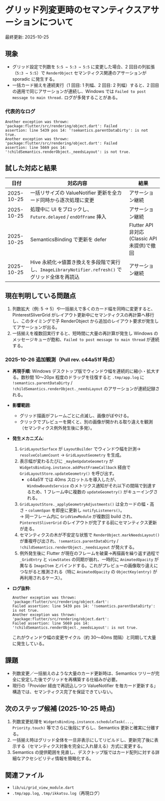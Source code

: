 # グリッド列変更時のセマンティクスアサーションについて

最終更新: 2025-10-25

## 現象

- グリッド設定で列数を `5:5 → 5:3 → 5:5` に変更した場合、2 回目の列拡張（`5:3 → 5:5`）で `RenderObject` セマンティクス関連のアサーションが sporadic に発生する。
- 一括カード揃えを連続実行（1 回目: 1 列幅、2 回目: 2 列幅）すると、2 回目の適用で同じアサーションが連続し、Windows では `Failed to post message to main thread.` ログが多発することがある。

### 代表的なログ

```
Another exception was thrown: 'package:flutter/src/rendering/object.dart': Failed
assertion: line 5439 pos 14: '!semantics.parentDataDirty': is not true.
Another exception was thrown: 'package:flutter/src/rendering/object.dart': Failed
assertion: line 5669 pos 14: '!childSemantics.renderObject._needsLayout': is not true.
```

## 試した対応と結果

| 日付 | 対応内容 | 結果 |
|------|----------|------|
| 2025-10-25 | 一括リサイズの ValueNotifier 更新を全カード同時から逐次処理に変更 | アサーション継続 |
| 2025-10-25 | 処理中に UI をブロックし、`Future.delayed` / `endOfFrame` 挿入 | アサーション継続 |
| 2025-10-25 | SemanticsBinding で更新を defer | Flutter API 非対応(Classic API未提供)で撤回 |
| 2025-10-25 | Hive 永続化→値置き換えを多段階で実行し、`ImageLibraryNotifier.refresh()` でグリッド全体を再読込 | アサーション継続 |

## 現在判明している問題点

1. 列数拡大（例: 5 → 5）や一括揃えで多くのカード幅を同時に変更すると、PinterestSliverGrid がレイアウト更新中にセマンティクスの再計算へ移行し、このタイミングで子 RenderObject から追加のレイアウト要求が発生してアサーションが出る。
2. 一括揃えを複数回実行すると、短時間に大量の再計算が発生し Windows のメッセージキューが飽和、`Failed to post message to main thread` が連続する。

### 2025-10-26 追加観測（Pull rev. c44a51f 時点）

- **再現手順**: Windows デスクトップ版でウィンドウ幅を連続的に縮小・拡大する。数秒間 10〜20px 程度のドラッグを往復すると `.tmp/app.log` に `!semantics.parentDataDirty` / `!childSemantics.renderObject._needsLayout` のアサーションが連続記録される。
- **影響範囲**:
  - グリッド描画がフレームごとに点滅し、画像がぼやける。
  - クリックでプレビューを開くと、別の画像が開かれる取り違えを観測（セマンティクス例外発生後に多発）。

- **発生メカニズム**:
  1. `GridLayoutSurface` が `LayoutBuilder` でウィンドウ幅を計測→ `resolveColumnCount` → `GridLayoutGeometry` を生成。
  2. 表示幅が変わるたびに `_maybeUpdateGeometry` が `WidgetsBinding.instance.addPostFrameCallback` 経由で `GridLayoutStore.updateGeometry()` を呼び出す。  
     - c44a51f では 40ms スロットルを導入したが、`WindowBoundsService` のメトリクス通知がそれ以下の間隔で到達するため、1 フレーム中に複数の `updateGeometry()` がキューイングされる。
  3. `GridLayoutStore._applyGeometryAdjustments()` は全カードの幅・高さ・`columnSpan` を即座に更新し `notifyListeners()`。  
     → 同一フレーム内に `GridViewModule` が複数回 build され、`PinterestSliverGrid` のレイアウトが完了する前にセマンティクス更新が走る。
  4. セマンティクスの木が不安定な状態で `RenderObject.markNeedsLayout()` が重複呼び出され、`!semantics.parentDataDirty` / `!childSemantics.renderObject._needsLayout` が発火する。
  5. 例外発生後に Flutter が現在のフレームを破棄→再描画を繰り返す過程で `_GridEntry` と `viewStates` の同期が崩れ、一時的に `AnimatedOpacity` が異なる `ImageItem` とバインドする。これがプレビューの画像取り違えにつながると推測される（特に `AnimatedOpacity` の `ObjectKey(entry)` が再利用されるケース）。

- **ログ抜粋**:

  ```
  Another exception was thrown: 'package:flutter/src/rendering/object.dart':
  Failed assertion: line 5439 pos 14: '!semantics.parentDataDirty': is not true.
  Another exception was thrown: 'package:flutter/src/rendering/object.dart':
  Failed assertion: line 5669 pos 14: '!childSemantics.renderObject._needsLayout': is not true.
  ```

  これがウィンドウ幅の変更サイクル（約 30〜40ms 間隔）と同期して大量に発生している。

## 課題

- 列数変更／一括揃えのような大量のカード更新時は、Semantics ツリーが完全に安定した後でグリッドを再構築する仕組みが必要。
- 現行の「Provider 経由で再読込しつつ ValueNotifier を毎カード更新する」構造では、セマンティクス完了を保証できていない。

## 次のステップ候補 (2025-10-25 時点)

1. 列数変更処理を `WidgetsBinding.instance.scheduleTask(..., Priority.touch)` 等でさらに後段にずらし、Semantics 更新と確実に分離する。
2. 一括揃え時はグリッド全体を一旦非表示にしてリビルドし、更新完了後に表示する（セマンティクス対象を完全に入れ替える）方式に変更する。
3. Semantics の提供範囲を見直し、デスクトップ版ではカード配列に対する詳細なアクセシビリティ情報を簡略化する。

## 関連ファイル

- `lib/ui/grid_view_module.dart`
- `.tmp/app.log`, `.tmp/ikkatsu.log`（再現ログ）
